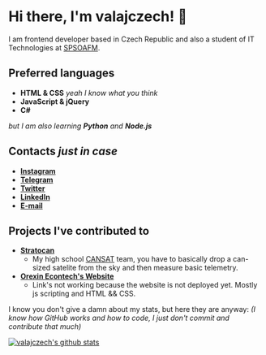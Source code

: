 # Hi there, I'm valajczech! 👋

I am frontend developer based in Czech Republic and also a student of IT Technologies at [SPSOAFM](https://www.spsoafm.cz/).

## Preferred languages
  - **HTML & CSS** _yeah I know what you think_
  - **JavaScript & jQuery**
  - **C#**
  
  _but I am also learning **Python** and  **Node.js**_

## Contacts _just in case_
  - **[Instagram](https://www.instagram.com/valaj_/)**
  - **[Telegram](https://t.me/valajczech)**
  - **[Twitter](https://twitter.com/valaj_)**
  - **[LinkedIn](https://www.linkedin.com/in/ji%C5%99%C3%AD-vala-b7261b1ab/)**
  - **[E-mail](mailto:jiri.vala11@gmail.com)**

## Projects I've contributed to
  - **[Stratocan](https://stratocan.eu/)**
    - My high school [CANSAT](https://www.esa.int/Education/CanSat) team, you have to basically drop a can-sized satelite from the sky and then measure basic telemetry.
  - **[Orexin Econtech's Website](www.notexistingwebsite.com)**
    - Link's not working because the website is not deployed yet. Mostly js scripting and HTML && CSS.
  

I know you don't give a damn about my stats, but here they are anyway:
_(I know how GitHub works and how to code, I just don't commit and contribute that much)_

[![valajczech's github stats](https://github-readme-stats.vercel.app/api?username=valajczech)](https://github.com/anuraghazra/github-readme-stats)
